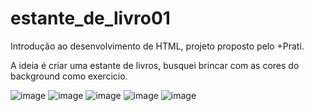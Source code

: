 # estante_de_livro01

Introdução ao desenvolvimento de HTML, projeto proposto pelo +Prati. 

A ideia é criar uma estante de livros, busquei brincar com as cores do background como exercicio. 

![image](https://user-images.githubusercontent.com/109157882/205470032-931f7d4d-3857-4f80-b96f-e0711b83d8bc.png)
![image](https://user-images.githubusercontent.com/109157882/205470041-a503e292-a620-449d-afbe-e413276a91a6.png)
![image](https://user-images.githubusercontent.com/109157882/205470048-0d3cbd0c-f7c2-4186-ae3c-f6ea6e2e1273.png)
![image](https://user-images.githubusercontent.com/109157882/205470057-e23acc6f-d560-4b9e-b840-cdefee6df47c.png)
![image](https://user-images.githubusercontent.com/109157882/205470060-8d51e7f2-62b4-4bc4-9fed-88140637687e.png)
